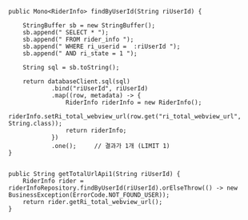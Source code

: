     public Mono<RiderInfo> findByUserId(String riUserId) {

        StringBuffer sb = new StringBuffer();
        sb.append(" SELECT * ");
        sb.append(" FROM rider_info ");
        sb.append(" WHERE ri_userid =  :riUserId ");
        sb.append(" AND ri_state = 1 ");

        String sql = sb.toString();

        return databaseClient.sql(sql)
                .bind("riUserId", riUserId)
                .map((row, metadata) -> {
                    RiderInfo riderInfo = new RiderInfo();
                    riderInfo.setRi_total_webview_url(row.get("ri_total_webview_url", String.class));
                    return riderInfo;
                })
                .one();     // 결과가 1개 (LIMIT 1)
    }


    public String getTotalUrlApi1(String riUserId) {
        RiderInfo rider = riderInfoRepository.findByUserId(riUserId).orElseThrow(() -> new BusinessException(ErrorCode.NOT_FOUND_USER));
        return rider.getRi_total_webview_url();
    }
